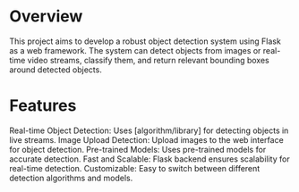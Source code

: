 <h1>Overview</h1>

This project aims to develop a robust object detection system using Flask as a web framework. The system can detect objects from images or real-time video streams, classify them, and return relevant bounding boxes around detected objects.

<h1>Features</h1>

Real-time Object Detection: Uses [algorithm/library] for detecting objects in live streams.
Image Upload Detection: Upload images to the web interface for object detection.
Pre-trained Models: Uses pre-trained models for accurate detection.
Fast and Scalable: Flask backend ensures scalability for real-time detection.
Customizable: Easy to switch between different detection algorithms and models.
